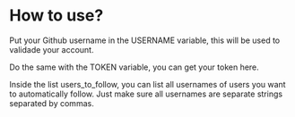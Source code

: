 # How to use?

<p>Put your Github username in the USERNAME variable, this will be used to validade your account.</p>
<p>Do the same with the TOKEN variable, you can get your token here.</p>
<p>Inside the list users_to_follow, you can list all usernames of users you want to automatically follow. Just make sure all usernames are separate strings separated by commas.</p>
